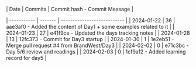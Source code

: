 | Date       | Commits | Commit hash - Commit Message |

| ----------- | ------- | --------------------------- |
| 2024-01-22 | 36 | aae3af0 - Added the content of Day1 + some examples related to it |
| 2024-01-23 | 27 | e41f9ce - Updated the days tracking notes |
| 2024-01-28 | 13 | 12fc373 - Commit for Day3 startup |
| 2024-01-30 | 1 | 1e2eb51 - Merge pull request #4 from BrandWest/Day3 |
| 2024-02-02 | 0 | e71c3bc - Day 5/6 review and readings |
| 2024-02-03 | 0 | 1cf9a12 - Added learning record for day5 |
